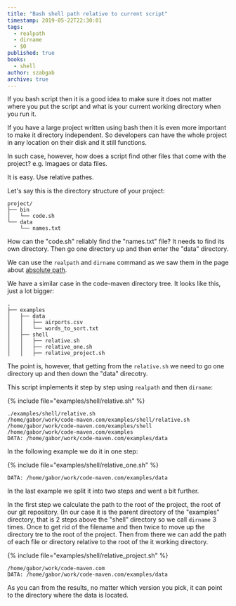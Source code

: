 ```yaml
---
title: "Bash shell path relative to current script"
timestamp: 2019-05-22T22:30:01
tags:
  - realpath
  - dirname
  - $0
published: true
books:
  - shell
author: szabgab
archive: true
---
```



If you bash script then it is a good idea to make sure it does not matter where you put the script
and what is your current working directory when you run it.

If you have a large project written using bash then it is even more important to make it directory independent.
So developers can have the whole project in any location on their disk and it still functions.

In such case, however, how does a script find other files that come with the project? e.g. Imagaes or data files.

It is easy. Use relative pathes.


Let's say this is the directory structure of your project:

```
project/
├── bin
│   └── code.sh
└── data
    └── names.txt
```

How can the "code.sh" reliably find the "names.txt" file?
It needs to find its own directory. Then go one directory up and then enter the "data" directory.

We can use the `realpath` and `dirname` command as we saw them in the
page about [absolute path](/bash-absolute-path).


We have a similar case in the code-maven directory tree. It looks like this, just a lot bigger:

```
.
├── examples
│   ├── data
│   │   ├── airports.csv
│   │   └── words_to_sort.txt
│   ├── shell
│   │   ├── relative.sh
│   │   ├── relative_one.sh
│   │   ├── relative_project.sh
```

The point is, however, that getting from the `relative.sh` we need to go one directory up and then down the
"data" direcotry.

This script implements it step by step using `realpath` and then `dirname`:

{% include file="examples/shell/relative.sh" %}

```
./examples/shell/relative.sh
/home/gabor/work/code-maven.com/examples/shell/relative.sh
/home/gabor/work/code-maven.com/examples/shell
/home/gabor/work/code-maven.com/examples
DATA: /home/gabor/work/code-maven.com/examples/data
```

In the following example we do it in one step:

{% include file="examples/shell/relative_one.sh" %}

```
DATA: /home/gabor/work/code-maven.com/examples/data
```

In the last example we split it into two steps and went a bit further.

In the first step we calculate the path to the root of the project, the root of our git repository.
(In our case it is the parent directory of the "examples" directory, that is 2 steps above the "shell" directory
so we call `dirname` 3 times. Once to get rid of the filename and then twice to move up the directory tre to the
root of the project. Then from there we can add the path of each file or directory relative to the root of the it
working directory.

{% include file="examples/shell/relative_project.sh" %}

```
/home/gabor/work/code-maven.com
DATA: /home/gabor/work/code-maven.com/examples/data
```


As you can from the results, no matter which version you pick, it can point to the directory where the data is located.
